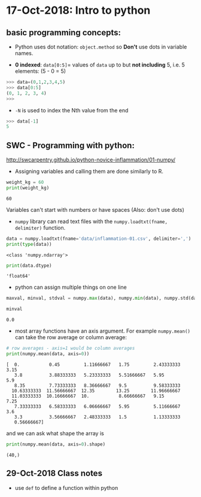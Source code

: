 # 17-Oct-2018: Intro to python

## basic programming concepts:

* Python uses dot notation: `object.method` so **Don't** use dots in variable
names.

* **0 indexed**: `data[0:5]`= values of `data` up to but **not including** 5, i.e. 5 elements: (5 - 0 = 5)

```python
>>> data=(0,1,2,3,4,5)
>>> data[0:5]
(0, 1, 2, 3, 4)
>>>
```

* `-N` is used to index the Nth value from the end

```python
>>> data[-1]
5
```

## SWC - Programming with python:

http://swcarpentry.github.io/python-novice-inflammation/01-numpy/

* Assigning variables and calling them are done similarly to R.

```python
weight_kg = 60
print(weight_kg)
```

```
60
```

Variables can't start with numbers or have spaces (Also: don't use dots)

* `numpy` library can read text files with the `numpy.loadtxt(fname, delimiter)` function.

```python
data = numpy.loadtxt(fname='data/inflammation-01.csv', delimiter=',')
print(type(data))
```

```
<class 'numpy.ndarray'>
```

```python
print(data.dtype)
```

```
'float64'
```

* python can assign multiple things on one line

```python
maxval, minval, stdval = numpy.max(data), numpy.min(data), numpy.std(data)

minval
```

```
0.0
```

* most array functions have an axis argument. For example `numpy.mean()` can
take the row average or column average:

```python
# row averages - axis=1 would be column averages
print(numpy.mean(data, axis=0))
```

```
[  0.           0.45         1.11666667   1.75         2.43333333   3.15
   3.8          3.88333333   5.23333333   5.51666667   5.95         5.9
   8.35         7.73333333   8.36666667   9.5          9.58333333
  10.63333333  11.56666667  12.35        13.25        11.96666667
  11.03333333  10.16666667  10.           8.66666667   9.15         7.25
   7.33333333   6.58333333   6.06666667   5.95         5.11666667   3.6
   3.3          3.56666667   2.48333333   1.5          1.13333333
   0.56666667]
```

and we can ask what shape the array is

```python
print(numpy.mean(data, axis=0).shape)
```
```
(40,)
```


## 29-Oct-2018 Class notes

* use `def` to define a function within python
